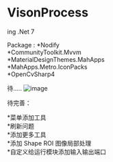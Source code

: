 # VisonProcess
ing
.Net 7

Package :
*Nodify  
*CommunityToolkit.Mvvm   
*MaterialDesignThemes.MahApps   
*MahApps.Metro.IconPacks   
*OpenCvSharp4   



待.....
![image](https://user-images.githubusercontent.com/77535233/230025611-1963a135-8889-496b-8e89-7a6dfefefc44.png)


待完善：

*菜单添加工具   
*刷新问题    
*添加更多工具    
*添加 Shape ROI 图像局部处理    
*自定义给运行模块添加输入输出端口   
